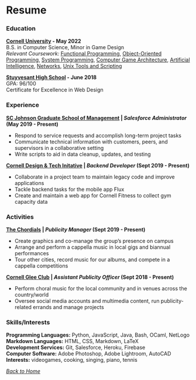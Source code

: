 # Resume

### Education
**[Cornell University](https://www.engineering.cornell.edu/) - May 2022**  
B.S. in Computer Science, Minor in Game Design  
*Relevant Coursework:* 
[Functional Programming](https://classes.cornell.edu/browse/roster/FA19/class/CS/3110), 
[Object-Oriented Programming](https://classes.cornell.edu/browse/roster/FA18/class/CS/2110), 
[System Programming](https://classes.cornell.edu/browse/roster/SP20/class/CS/3410), 
[Computer Game Architecture](https://classes.cornell.edu/browse/roster/SP20/class/CS/3152), 
[Artificial Intelligence](https://classes.cornell.edu/browse/roster/SP20/class/CS/4700), 
[Networks](https://classes.cornell.edu/browse/roster/FA19/class/CS/2850), 
[Unix Tools and Scripting](https://classes.cornell.edu/browse/roster/SP20/class/CS/2043)  

**[Stuyvesant High School](https://stuy.enschool.org/) - June 2018**  
GPA: 96/100  
Certificate for Excellence in Web Design  


### Experience
**[SC Johnson Graduate School of Management](https://www.johnson.cornell.edu/) | *Salesforce Administrator* (May 2019 - Present)**  
- Respond to service requests and accomplish long-term project tasks  
- Communicate technical information with customers, peers, and supervisors in a collaborative setting  
- Write scripts to aid in data cleanup, updates, and testing  

**[Cornell Design & Tech Initative](https://www.cornelldti.org) | *Backend Developer* (Sept 2019 - Present)**  
- Collaborate in a project team to maintain legacy code and improve applications  
- Tackle backend tasks for the mobile app Flux  
- Create and maintain a web app for Cornell Fitness to collect gym capacity data  


### Activities
**[The Chordials](https://chordials.com) | *Publicity Manager* (Sept 2019 - Present)**  
-	Create graphics and co-manage the group’s presence on campus  
-	Arrange and perform a cappella music in local gigs and biannual performances  
-	Tour other cities, record music for our albums, and compete in a cappella competitions  

**[Cornell Glee Club](https://www.gleeclub.com/) | *Assistant Publicity Officer* (Sept 2018 - Present)**  
- Perform choral music for the local community and in venues across the country/world  
- Oversee social media accounts and multimedia content, run publicity-related errands and manage projects  


### Skills/Interests
**Programming Languages:** Python, JavaScript, Java, Bash, OCaml, NetLogo  
**Markdown Languages:** HTML, CSS, Markdown, LaTeX  
**Development Services:** Git, Salesforce, Heroku, Firebase  
**Computer Software:** Adobe Photoshop, Adobe Lightroom, AutoCAD  
**Interests:** videogames, cooking, singing, piano, tennis  


*[Back to Home](/../../../about)*  
